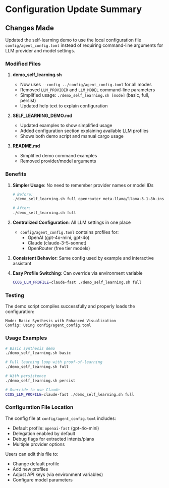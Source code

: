 # Configuration Update Summary

## Changes Made

Updated the self-learning demo to use the local configuration file `config/agent_config.toml` instead of requiring command-line arguments for LLM provider and model settings.

### Modified Files

1. **demo_self_learning.sh**
   - Now uses `--config ../config/agent_config.toml` for all modes
   - Removed `LLM_PROVIDER` and `LLM_MODEL` command-line parameters
   - Simplified usage: `./demo_self_learning.sh [mode]` (basic, full, persist)
   - Updated help text to explain configuration

2. **SELF_LEARNING_DEMO.md**
   - Updated examples to show simplified usage
   - Added configuration section explaining available LLM profiles
   - Shows both demo script and manual cargo usage

3. **README.md**
   - Simplified demo command examples
   - Removed provider/model arguments

### Benefits

1. **Simpler Usage**: No need to remember provider names or model IDs
   ```bash
   # Before:
   ./demo_self_learning.sh full openrouter meta-llama/llama-3.1-8b-instruct:free
   
   # After:
   ./demo_self_learning.sh full
   ```

2. **Centralized Configuration**: All LLM settings in one place
   - `config/agent_config.toml` contains profiles for:
     - OpenAI (gpt-4o-mini, gpt-4o)
     - Claude (claude-3-5-sonnet)
     - OpenRouter (free tier models)

3. **Consistent Behavior**: Same config used by example and interactive assistant

4. **Easy Profile Switching**: Can override via environment variable
   ```bash
   CCOS_LLM_PROFILE=claude-fast ./demo_self_learning.sh full
   ```

### Testing

The demo script compiles successfully and properly loads the configuration:
```
Mode: Basic Synthesis with Enhanced Visualization
Config: Using config/agent_config.toml
```

### Usage Examples

```bash
# Basic synthesis demo
./demo_self_learning.sh basic

# Full learning loop with proof-of-learning
./demo_self_learning.sh full

# With persistence
./demo_self_learning.sh persist

# Override to use Claude
CCOS_LLM_PROFILE=claude-fast ./demo_self_learning.sh full
```

### Configuration File Location

The config file at `config/agent_config.toml` includes:
- Default profile: `openai-fast` (gpt-4o-mini)
- Delegation enabled by default
- Debug flags for extracted intents/plans
- Multiple provider options

Users can edit this file to:
- Change default profile
- Add new profiles
- Adjust API keys (via environment variables)
- Configure model parameters
